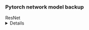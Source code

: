 <h3>Pytorch network model backup</h3>

<summary>ResNet</summary>
<details>
  <ul>
    <li>resnet18_ibn_a: https://github.com/XingangPan/IBN-Net/releases/download/v1.0/resnet18_ibn_a-2f571257.pth</li>
    <li>resnet34_ibn_a: https://github.com/XingangPan/IBN-Net/releases/download/v1.0/resnet34_ibn_a-94bc1577.pth</li>
    <li>resnet34_ibn_a: https://github.com/XingangPan/IBN-Net/releases/download/v1.0/resnet34_ibn_a-94bc1577.pth</li>
    <li>resnet50_ibn_a: https://github.com/XingangPan/IBN-Net/releases/download/v1.0/resnet50_ibn_a-d9d0bb7b.pth</li>
    <li>resnet101_ibn_a: https://github.com/XingangPan/IBN-Net/releases/download/v1.0/resnet101_ibn_a-59ea0ac6.pth</li>
    <li>resnet18_ibn_b: https://github.com/XingangPan/IBN-Net/releases/download/v1.0/resnet18_ibn_b-bc2f3c11.pth</li>
    <li>resnet34_ibn_b: https://github.com/XingangPan/IBN-Net/releases/download/v1.0/resnet34_ibn_b-04134c37.pth</li>
    <li>resnet50_ibn_b: https://github.com/XingangPan/IBN-Net/releases/download/v1.0/resnet50_ibn_b-9ca61e85.pth</li>
    <li>resnet101_ibn_b: https://github.com/XingangPan/IBN-Net/releases/download/v1.0/resnet101_ibn_b-c55f6dba.pth</li>
    <li>resnet18: https://download.pytorch.org/models/resnet18-f37072fd.pth</li>
    <li>resnet50: 'https://download.pytorch.org/models/resnet50-0676ba61.pth</li>
    <li>resnet101: 'https://download.pytorch.org/models/resnet101-63fe2227.pth</li>
    <li>resnet152: 'https://download.pytorch.org/models/resnet152-394f9c45.pth</li>
    <li>resnext50_32x4d: 'https://download.pytorch.org/models/resnext50_32x4d-7cdf4587.pth</li>
    <li>resnext101_32x8d: 'https://download.pytorch.org/models/resnext101_32x8d-8ba56ff5.pth</li>
    <li>wide_resnet50_2: 'https://download.pytorch.org/models/wide_resnet50_2-95faca4d.pth</li>
    <li>wide_resnet101_2: 'https://download.pytorch.org/models/wide_resnet101_2-32ee1156.pth</li>
    </ul>
</details>
